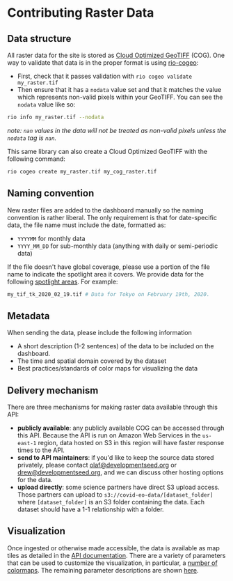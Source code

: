 # Contributing Raster Data

## Data structure
All raster data for the site is stored as [Cloud Optimized GeoTIFF](https://www.cogeo.org/) (COG). One way to validate that data is in the proper format is using [rio-cogeo](https://github.com/cogeotiff/rio-cogeo):

- First, check that it passes validation with `rio cogeo validate my_raster.tif`
- Then ensure that it has a `nodata` value set and that it matches the value which represents non-valid pixels within your GeoTIFF. You can see the `nodata` value like so:

```sh
rio info my_raster.tif --nodata
```

*note: `nan` values in the data will not be treated as non-valid pixels unless the `nodata` tag is `nan`.*

This same library can also create a Cloud Optimized GeoTIFF with the following command:

```sh
rio cogeo create my_raster.tif my_cog_raster.tif
```

## Naming convention

New raster files are added to the dashboard manually so the naming convention is rather liberal. The only requirement is that for date-specific data, the file name must include the date, formatted as:
- `YYYYMM` for monthly data
- `YYYY_MM_DD` for sub-monthly data (anything with daily or semi-periodic data)

If the file doesn't have global coverage, please use a portion of the file name to indicate the spotlight area it covers. We provide data for the following [spotlight areas](https://8ib71h0627.execute-api.us-east-1.amazonaws.com/v1/sites). For example:

```sh
my_tif_tk_2020_02_19.tif # Data for Tokyo on February 19th, 2020.
```

## Metadata

When sending the data, please include the following information
- A short description (1-2 sentences) of the data to be included on the dashboard.
- The time and spatial domain covered by the dataset
- Best practices/standards of color maps for visualizing the data

## Delivery mechanism

There are three mechanisms for making raster data available through this API:
- **publicly available**: any publicly available COG can be accessed through this API. Because the API is run on Amazon Web Services in the `us-east-1` region, data hosted on S3 in this region will have faster response times to the API.
- **send to API maintainers**: if you'd like to keep the source data stored privately, please contact olaf@developmentseed.org or drew@developmentseed.org, and we can discuss other hosting options for the data.
- **upload directly**: some science partners have direct S3 upload access. Those partners can upload to `s3://covid-eo-data/[dataset_folder]` where `[dataset_folder]` is an S3 folder containing the data. Each dataset should have a 1-1 relationship with a folder.

## Visualization

Once ingested or otherwise made accessible, the data is available as map tiles as detailed in the [API documentation](https://8ib71h0627.execute-api.us-east-1.amazonaws.com/docs). There are a variety of parameters that can be used to customize the visualization, in particular, a [number of colormaps](https://github.com/cogeotiff/rio-tiler/blob/master/docs/colormap.md). The remaining parameter descriptions are shown [here](https://github.com/developmentseed/cogeo-tiler#tiles).
